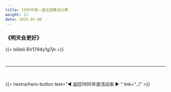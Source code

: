 ```yaml
---
title: 1995年第一届全国舞龙比赛
weight: 11
date: 2025-07-06
---
```


### 《明天会更好》

{{< bilibili BV1794y1g7jh >}}

<br>
<hr>
<br>

{{< hextra/hero-button text="◀ 返回1995年度活动表 ▶ " link="../" >}}